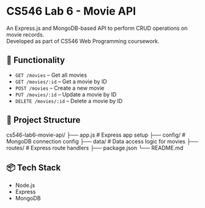 # CS546 Lab 6 - Movie API

An Express.js and MongoDB-based API to perform CRUD operations on movie records.  
Developed as part of CS546 Web Programming coursework.

## 🔧 Functionality

- `GET /movies` – Get all movies
- `GET /movies/:id` – Get a movie by ID
- `POST /movies` – Create a new movie
- `PUT /movies/:id` – Update a movie by ID
- `DELETE /movies/:id` – Delete a movie by ID

## 📁 Project Structure
cs546-lab6-movie-api/
├── app.js               # Express app setup
├── config/              # MongoDB connection config
├── data/                # Data access logic for movies
├── routes/              # Express route handlers
├── package.json
└── README.md

## 📦 Tech Stack

- Node.js
- Express
- MongoDB
